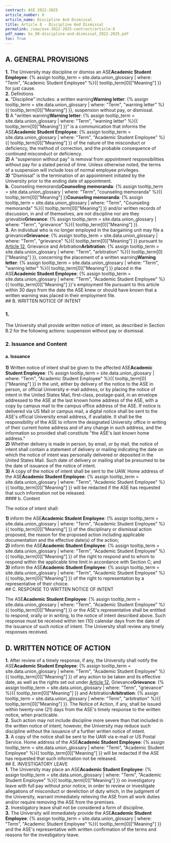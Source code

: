 ```yaml
---
contract: ASE 2022-2025
article_number: 8
article_name: Discipline And Dismissal 
title: Article 8 - Discipline And Dismissal 
permalink: /uaw/ase-2022-2025-contract/article-8
pdf_name: bx_08-discipline-and-dismissal_2022-2025.pdf
toc: True
---
```



## A. GENERAL PROVISIONS

<div class="lvl2"><b>1.</b> The University may discipline or dismiss an <span class="tooltip">ASE<span class="tooltip-text"><b>Academic Student Employee</b>: {% assign tooltip_term = site.data.union_glossary | where: "Term", "Academic Student Employee" %}{{ tooltip_term[0]["Meaning"] }}</span></span> for just cause.</div>
<div class="lvl2"><b>2.</b> Definitions
<div class="lvl3"><b>a.</b> "Discipline" includes: a <span class="tooltip">written warning<span class="tooltip-text"><b>Warning letter</b>: {% assign tooltip_term = site.data.union_glossary | where: "Term", "warning letter" %}{{ tooltip_term[0]["Meaning"] }}</span></span>, suspension without pay, or dismissal.
<div class="lvl3"><b>1)</b> 
 A "<span class="tooltip">written warning<span class="tooltip-text"><b>Warning letter</b>: {% assign tooltip_term = site.data.union_glossary | where: "Term", "warning letter" %}{{ tooltip_term[0]["Meaning"] }}</span></span>" is a communication that informs the <span class="tooltip">ASE<span class="tooltip-text"><b>Academic Student Employee</b>: {% assign tooltip_term = site.data.union_glossary | where: "Term", "Academic Student Employee" %}{{ tooltip_term[0]["Meaning"] }}</span></span> of the nature of the misconduct or deficiency, the method of correction, and the probable consequence of continued misconduct or deficiency.</div>
<div class="lvl3"><b>2)</b> 
 A "suspension without pay" is removal from appointment responsibilities without pay for a stated period of time. Unless otherwise noted, the terms of a suspension will include loss of normal employee privileges.</div>
<div class="lvl3"><b>3)</b> 
 "Dismissal" is the termination of an appointment initiated by the University prior to the ending date of appointment.</div></div>
<div class="lvl3"><b>b.</b> <span class="tooltip"><span class="tooltip">Counseling memoranda<span class="tooltip-text"><b>Counseling memoranda</b>: {% assign tooltip_term = site.data.union_glossary | where: "Term", "counseling memoranda" %}{{ tooltip_term[0]["Meaning"] }}</span></span><span class="tooltip-text"><b>Counseling memoranda</b>: {% assign tooltip_term = site.data.union_glossary | where: "Term", "Counseling memoranda" %}{{ tooltip_term[0]["Meaning"] }}</span></span> and/or written records of discussion, in and of themselves, are not discipline nor are they <span class="tooltip">grievable<span class="tooltip-text"><b>Grievance</b>: {% assign tooltip_term = site.data.union_glossary | where: "Term", "grievance" %}{{ tooltip_term[0]["Meaning"] }}</span></span>.</div></div>
<div class="lvl2"><b>3.</b> An individual who is no longer employed in the bargaining unit may file a <span class="tooltip">grievance<span class="tooltip-text"><b>Grievance</b>: {% assign tooltip_term = site.data.union_glossary | where: "Term", "grievance" %}{{ tooltip_term[0]["Meaning"] }}</span></span> pursuant to <a href="/uaw/ase-2022-2025-contract/article-12">Article 12</a>, Grievance and <span class="tooltip">Arbitration<span class="tooltip-text"><b>Arbitration</b>: {% assign tooltip_term = site.data.union_glossary | where: "Term", "arbitration" %}{{ tooltip_term[0]["Meaning"] }}</span></span>, concerning the placement of a <span class="tooltip">written warning<span class="tooltip-text"><b>Warning letter</b>: {% assign tooltip_term = site.data.union_glossary | where: "Term", "warning letter" %}{{ tooltip_term[0]["Meaning"] }}</span></span> placed in the <span class="tooltip">ASE<span class="tooltip-text"><b>Academic Student Employee</b>: {% assign tooltip_term = site.data.union_glossary | where: "Term", "Academic Student Employee" %}{{ tooltip_term[0]["Meaning"] }}</span></span>'s employment file pursuant to this article within 30 days from the date the ASE knew or should have known that a written warning was placed in their employment file.
</div>
## B. WRITTEN NOTICE OF INTENT

### 1. 
The University shall provide written notice of intent, as described in Section B.2 for the following actions: suspension without pay or dismissal.

### 2. Issuance and Content

#### a. Issuance

<div class="lvl3"><b>1)</b> 
 Written notice of intent shall be given to the affected <span class="tooltip">ASE<span class="tooltip-text"><b>Academic Student Employee</b>: {% assign tooltip_term = site.data.union_glossary | where: "Term", "Academic Student Employee" %}{{ tooltip_term[0]["Meaning"] }}</span></span> in the unit, either by delivery of the notice to the ASE in person, or official University e-mail address, or by placing the notice of intent in the United States Mail, first-class, postage-paid, in an envelope addressed to the ASE at the last known home address of the ASE, with a copy by campus mail to the campus office address of the ASE. If notice is delivered via US Mail or campus mail, a digital notice shall be sent to the ASE's official University email address, if available. It shall be the responsibility of the ASE to inform the designated University office in writing of their current home address and of any change in such address, and the information so provided shall constitute "the ASE's last known home address."</div>
<div class="lvl3"><b>2)</b> 
 Whether delivery is made in person, by email, or by mail, the notice of intent shall contain a statement of delivery or mailing indicating the date on which the notice of intent was personally delivered or deposited in the United States Mail. Such date of delivery or mailing shall be presumed to be the date of issuance of the notice of intent.</div>
<div class="lvl3"><b>3)</b> 
 A copy of the notice of intent shall be sent to the UAW. Home address of the <span class="tooltip">ASE<span class="tooltip-text"><b>Academic Student Employee</b>: {% assign tooltip_term = site.data.union_glossary | where: "Term", "Academic Student Employee" %}{{ tooltip_term[0]["Meaning"] }}</span></span> will be redacted if the ASE has requested that such information not be released.</div>
#### b. Content  

The notice of intent shall:

<div class="lvl3"><b>1)</b> 
 inform the <span class="tooltip">ASE<span class="tooltip-text"><b>Academic Student Employee</b>: {% assign tooltip_term = site.data.union_glossary | where: "Term", "Academic Student Employee" %}{{ tooltip_term[0]["Meaning"] }}</span></span> of the disciplinary or dismissal action proposed, the reason for the proposed action including applicable documentation and the effective date(s) of the action;</div>
<div class="lvl3"><b>2)</b> 
 inform the <span class="tooltip">ASE<span class="tooltip-text"><b>Academic Student Employee</b>: {% assign tooltip_term = site.data.union_glossary | where: "Term", "Academic Student Employee" %}{{ tooltip_term[0]["Meaning"] }}</span></span> of the right to respond and to whom to respond within the applicable time limit in accordance with Section C; and</div>
<div class="lvl3"><b>3)</b> 
 inform the <span class="tooltip">ASE<span class="tooltip-text"><b>Academic Student Employee</b>: {% assign tooltip_term = site.data.union_glossary | where: "Term", "Academic Student Employee" %}{{ tooltip_term[0]["Meaning"] }}</span></span> of the right to representation by a representative of their choice.
</div>
## C. RESPONSE TO WRITTEN NOTICE OF INTENT

The <span class="tooltip">ASE<span class="tooltip-text"><b>Academic Student Employee</b>: {% assign tooltip_term = site.data.union_glossary | where: "Term", "Academic Student Employee" %}{{ tooltip_term[0]["Meaning"] }}</span></span> or the ASE's representative shall be entitled to respond, orally or in writing, to the notice of intent described above. Such response must be received within ten (10) calendar days from the date of the issuance of such notice of intent. The University shall review any timely responses received.

## D. WRITTEN NOTICE OF ACTION

<div class="lvl2"><b>1.</b> After review of a timely response, if any, the University shall notify the <span class="tooltip">ASE<span class="tooltip-text"><b>Academic Student Employee</b>: {% assign tooltip_term = site.data.union_glossary | where: "Term", "Academic Student Employee" %}{{ tooltip_term[0]["Meaning"] }}</span></span> of any action to be taken and its effective date, as well as the rights set out under <a href="/uaw/ase-2022-2025-contract/article-12">Article 12</a>, <span class="tooltip">Grievance<span class="tooltip-text"><b>Grievance</b>: {% assign tooltip_term = site.data.union_glossary | where: "Term", "grievance" %}{{ tooltip_term[0]["Meaning"] }}</span></span> and <span class="tooltip">Arbitration<span class="tooltip-text"><b>Arbitration</b>: {% assign tooltip_term = site.data.union_glossary | where: "Term", "arbitration" %}{{ tooltip_term[0]["Meaning"] }}</span></span>. The Notice of Action, if any, shall be issued within twenty-one (21) days from the ASE's timely response to the written notice, when practicable.</div>
<div class="lvl2"><b>2.</b> Such action may not include discipline more severe than that included in the written notice of intent; however, the University may reduce such discipline without the issuance of a further written notice of intent.</div>
<div class="lvl2"><b>3.</b> A copy of the notice shall be sent to the UAW via e-mail or US Postal Service. Home address of the <span class="tooltip">ASE<span class="tooltip-text"><b>Academic Student Employee</b>: {% assign tooltip_term = site.data.union_glossary | where: "Term", "Academic Student Employee" %}{{ tooltip_term[0]["Meaning"] }}</span></span> will be redacted if the ASE has requested that such information not be released.
</div>
## E. INVESTIGATORY LEAVE

<div class="lvl2"><b>1.</b> The University may place an <span class="tooltip">ASE<span class="tooltip-text"><b>Academic Student Employee</b>: {% assign tooltip_term = site.data.union_glossary | where: "Term", "Academic Student Employee" %}{{ tooltip_term[0]["Meaning"] }}</span></span> on investigatory leave with full pay without prior notice, in order to review or investigate allegations of misconduct or dereliction of duty which, in the judgment of the University, warrant immediately relieving the ASE from all work duties and/or require removing the ASE from the premises.</div>
<div class="lvl2"><b>2.</b> Investigatory leave shall not be considered a form of discipline.</div>
<div class="lvl2"><b>3.</b> The University will immediately provide the <span class="tooltip">ASE<span class="tooltip-text"><b>Academic Student Employee</b>: {% assign tooltip_term = site.data.union_glossary | where: "Term", "Academic Student Employee" %}{{ tooltip_term[0]["Meaning"] }}</span></span> and the ASE's representative with written confirmation of the terms and reasons for the investigatory leave.</div>
